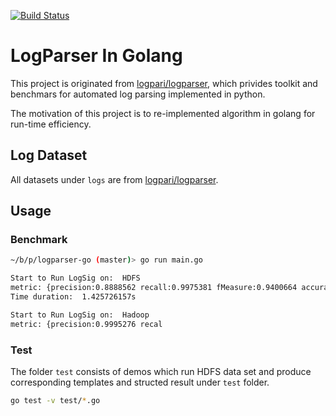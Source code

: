 [![Build Status](https://travis-ci.org/VertexC/logparser-go.svg?branch=master)](https://travis-ci.org/VertexC/logparser-go)

# LogParser In Golang
This project is originated from [logpari/logparser](https://github.com/logpai/logparser), which privides toolkit and benchmars for automated log parsing implemented in python. 

The motivation of this project is to re-implemented algorithm in golang for run-time efficiency.

## Log Dataset
All datasets under `logs` are from [logpari/logparser](https://github.com/logpai/logparser).

## Usage
### Benchmark
```bash
~/b/p/logparser-go (master)> go run main.go

Start to Run LogSig on:  HDFS
metric: {precision:0.8888562 recall:0.9975381 fMeasure:0.9400664 accuracy:0.5825}
Time duration:  1.425726157s

Start to Run LogSig on:  Hadoop
metric: {precision:0.9995276 recal
```
### Test
The folder `test` consists of demos which run HDFS data set and produce corresponding templates and structed result under `test` folder.

```bash
go test -v test/*.go
```
